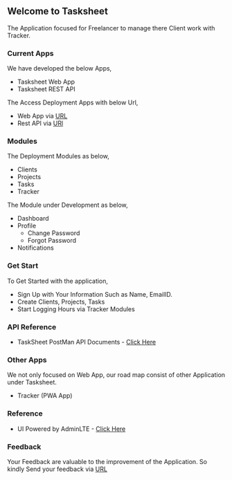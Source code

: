 ## Welcome to Tasksheet

The Application focused for Freelancer to manage there Client work with Tracker.

### Current Apps

We have developed the below Apps,

- Tasksheet Web App
- Tasksheet REST API

The Access Deployment Apps with below Url,

- Web App via [URL](https://www.tasksheet.in)
- Rest API via [URl](https://tasksheetapi.azurewebsites.net)

### Modules

The Deployment Modules as below,

- Clients
- Projects
- Tasks
- Tracker

The Module under Development as below,

- Dashboard
- Profile
  - Change Password
  - Forgot Password
- Notifications

### Get Start

To Get Started with the application,

- Sign Up with Your Information Such as Name, EmailID.
- Create Clients, Projects, Tasks
- Start Logging Hours via Tracker Modules

### API Reference

- TaskSheet PostMan API Documents - [Click Here](https://documenter.getpostman.com/view/1589172/TzXzDcSp)

### Other Apps

We not only focused on Web App, our road map consist of other Application under Tasksheet.

- Tracker (PWA App)

### Reference

- UI Powered by AdminLTE - [Click Here](https://adminlte.io/themes/dev/AdminLTE/)

### Feedback

Your Feedback are valuable to the improvement of the Application. So kindly Send your feedback via [URL](https://forms.office.com/r/hB8pRmPpju)
